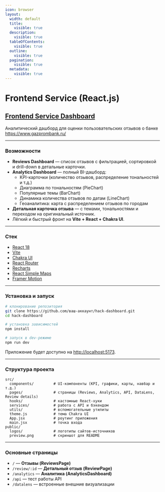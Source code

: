 ```yaml
---
icon: browser
layout:
  width: default
  title:
    visible: true
  description:
    visible: true
  tableOfContents:
    visible: true
  outline:
    visible: true
  pagination:
    visible: true
  metadata:
    visible: true
---
```


# Frontend Service (React.js)

## [Frontend Service Dashboard](https://github.com/Hackaton-Moodify-2025/frontend)

Аналитический дашборд для оценки пользовательских отзывов о банке https://www.gazprombank.ru/

***

### Возможности

* **Reviews Dashboard** — список отзывов с фильтрацией, сортировкой и drill-down в детальные карточки.
* **Analytics Dashboard** — полный BI-дашборд:
  * KPI-карточки (количество отзывов, распределение тональностей и т.д.)
  * Диаграмма по тональностям (PieChart)
  * Популярные темы (BarChart)
  * Динамика количества отзывов по датам (LineChart)
  * Геоаналитика: карта с распределением отзывов по городам
* **Детальная карточка отзыва** — с темами, тональностями и переходом на оригинальный источник.
* Лёгкий и быстрый фронт на **Vite + React + Chakra UI**.

***

### Стек

* [React 18](https://react.dev/)
* [Vite](https://vitejs.dev/)
* [Chakra UI](https://chakra-ui.com/)
* [React Router](https://reactrouter.com/)
* [Recharts](https://recharts.org/)
* [React Simple Maps](https://www.react-simple-maps.io/)
* [Framer Motion](https://www.framer.com/motion/)

***

### Установка и запуск

```bash
# клонирование репозитория
git clone https://github.com/ваш-аккаунт/hack-dashboard.git
cd hack-dashboard

# установка зависимостей
npm install

# запуск в dev-режиме
npm run dev
```

Приложение будет доступно на [http://localhost:5173](http://localhost:5173).

***

### Структура проекта

```
src/
  components/         # UI-компоненты (KPI, графики, карты, навбар и т.д.)
  pages/              # страницы (Reviews, Analytics, API, DataLens, Review details)
  hooks/              # кастомные React-хуки
  services/           # работа с API и бэкендом
  utils/              # вспомогательные утилиты
  theme.js            # тема Chakra UI
  App.jsx             # роутинг приложения
  main.jsx            # точка входа
public/
  logos/              # логотипы сайтов-источников
  preview.png         # скриншот для README
```

***

### Основные страницы

* `/` — **Отзывы (ReviewsPage)**
* `/review/:id` — **Детальный отзыв (ReviewPage)**
* `/analytics` — **Аналитика (AnalyticsDashboard)**
* `/api` — тест работы API
* `/datalens` — встроенные внешние визуализации
